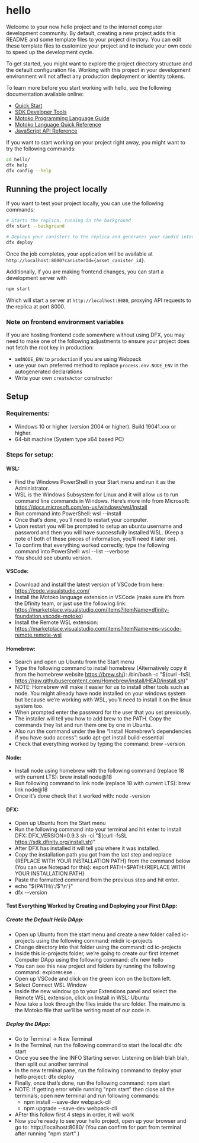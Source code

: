 # hello

Welcome to your new hello project and to the internet computer development community. By default, creating a new project adds this README and some template files to your project directory. You can edit these template files to customize your project and to include your own code to speed up the development cycle.

To get started, you might want to explore the project directory structure and the default configuration file. Working with this project in your development environment will not affect any production deployment or identity tokens.

To learn more before you start working with hello, see the following documentation available online:

- [Quick Start](https://sdk.dfinity.org/docs/quickstart/quickstart-intro.html)
- [SDK Developer Tools](https://sdk.dfinity.org/docs/developers-guide/sdk-guide.html)
- [Motoko Programming Language Guide](https://sdk.dfinity.org/docs/language-guide/motoko.html)
- [Motoko Language Quick Reference](https://sdk.dfinity.org/docs/language-guide/language-manual.html)
- [JavaScript API Reference](https://erxue-5aaaa-aaaab-qaagq-cai.raw.ic0.app)

If you want to start working on your project right away, you might want to try the following commands:

```bash
cd hello/
dfx help
dfx config --help
```

## Running the project locally

If you want to test your project locally, you can use the following commands:

```bash
# Starts the replica, running in the background
dfx start --background

# Deploys your canisters to the replica and generates your candid interface
dfx deploy
```

Once the job completes, your application will be available at `http://localhost:8000?canisterId={asset_canister_id}`.

Additionally, if you are making frontend changes, you can start a development server with

```bash
npm start
```

Which will start a server at `http://localhost:8080`, proxying API requests to the replica at port 8000.

### Note on frontend environment variables

If you are hosting frontend code somewhere without using DFX, you may need to make one of the following adjustments to ensure your project does not fetch the root key in production:

- set`NODE_ENV` to `production` if you are using Webpack
- use your own preferred method to replace `process.env.NODE_ENV` in the autogenerated declarations
- Write your own `createActor` constructor


## Setup

### Requirements:

- Windows 10 or higher (version 2004 or higher). Build 19041.xxx or higher.
- 64-bit machine (System type x64 based PC)


### Steps for setup:

#### WSL:

- Find the Windows PowerShell in your Start menu and run it as the Administrator.
- WSL is the Windows Subsystem for Linux and it will allow us to run command line commands in Windows. Here’s more info from Microsoft: ​​https://docs.microsoft.com/en-us/windows/wsl/install
- Run command into PowerShell: wsl --install
- Once that’s done, you’ll need to restart your computer.
- Upon restart you will be prompted to setup an ubuntu username and password and then you will have successfully installed WSL. (Keep a note of both of these pieces of information, you’ll need it later on).
- To confirm that everything worked correctly, type the following command into PowerShell: wsl --list --verbose
- You should see ubuntu version.

#### VSCode:

- Download and install the latest version of VSCode from here: https://code.visualstudio.com/
- Install the Motoko language extension in VSCode (make sure it’s from the Dfinity team, or just use the following link: https://marketplace.visualstudio.com/items?itemName=dfinity-foundation.vscode-motoko)
- Install the Remote WSL extension: https://marketplace.visualstudio.com/items?itemName=ms-vscode-remote.remote-wsl

#### Homebrew:

- Search and open up Ubuntu from the Start menu
- Type the following command to install homebrew (Alternatively copy it from the homebrew website https://brew.sh/): /bin/bash -c "$(curl -fsSL https://raw.githubusercontent.com/Homebrew/install/HEAD/install.sh)"
- NOTE: Homebrew will make it easier for us to install other tools such as node. You might already have node installed on your windows system but because we’re working with WSL, you’ll need to install it on the linux system too.
- When prompted enter the password for the user that you set previously.
- The installer will tell you how to add brew to the PATH. Copy the  commands they list and run them one by one in Ubuntu.
- Also run the command under the line “Install Homebrew’s dependencies if you have sudo access”: sudo apt-get install build-essential
- Check that everything worked by typing the command: brew -version

#### Node:

- Install node using homebrew with the following command (replace 18 with current LTS): brew install node@18
- Run following command to link node (replace 18 with current LTS): brew link node@18
- Once it’s done check that it worked with: node -version

#### DFX:

- Open up Ubuntu from the Start menu
- Run the following command into your terminal and hit enter to install DFX: DFX_VERSION=0.9.3 sh -ci "$(curl -fsSL https://sdk.dfinity.org/install.sh)"
- After DFX has installed it will tell you where it was installed.
- Copy the installation path you got from the last step and replace {REPLACE WITH YOUR INSTALLATION PATH} from the command below (You can use Notepad for this): export PATH=$PATH:{REPLACE WITH YOUR INSTALLATION PATH}
- Paste the formatted command from the previous step and hit enter.
- echo "${PATH//:/$'\n'}"
- dfx --version

#### Test Everything Worked by Creating and Deploying your First DApp: 

##### Create the Default Hello DApp:

- Open up Ubuntu from the start menu and create a new folder called ic-projects using the following command: mkdir ic-projects
- Change directory into that folder using the command: cd ic-projects
- Inside this ic-projects folder, we’re going to create our first Internet Computer DApp using the following command: dfx new hello
- You can see this new project and folders by running the following command: explorer.exe .
- Open up VSCode and click on the green icon on the bottom left.
- Select Connect WSL Window 
- Inside the new window go to your Extensions panel and select the Remote WSL extension, click on Install in WSL: Ubuntu
- Now take a look through the files inside the src folder. The main.mo is the Motoko file that we’ll be writing most of our code in.

##### Deploy the DApp:
- Go to Terminal → New Terminal
- In the Terminal, run the following command to start the local dfx: dfx start
- Once you see the line INFO Starting server. Listening on blah blah blah, then split out another terminal
- In the new terminal pane, run the following command to deploy your hello project: dfx deploy
- Finally, once that’s done, run the following command: npm start
- NOTE: If getting error while running "npm start" then close all the terminals; open new terminal and run following commands:
    - npm install --save-dev webpack-cli
    - npm upgrade --save-dev webpack-cli
- AFter this follow first 4 steps in order, it will work
- Now you’re ready to see your hello project, open up your browser and go to: http://localhost:8080/ (You can confirm for port from terminal after running "npm start" )